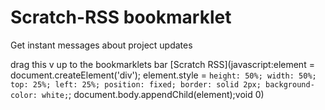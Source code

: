 # Scratch-RSS bookmarklet
 Get instant messages about project updates

drag this v up to the bookmarklets bar
[Scratch RSS](javascript:element = document.createElement('div'); element.style = ` height: 50%; width: 50%; top: 25%; left: 25%; position: fixed; border: solid 2px; background-color: white; `; document.body.appendChild(element);void 0)
